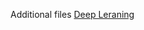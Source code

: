 Additional files [Deep Leraning](https://drive.google.com/drive/folders/1okTJPAEGLijH0VrlD2KE2niaLWY_-Ji6?usp=drive_link)
